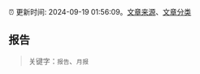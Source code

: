 :alarm_clock: 更新时间: 2024-09-19 01:56:09。[文章来源](/README.md)、[文章分类](/TAGS.md)

## 报告


> 关键字：`报告`、`月报`




